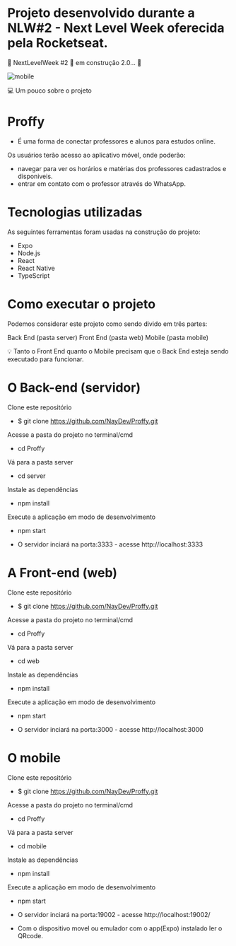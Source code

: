 # Projeto desenvolvido durante a NLW#2 - Next Level Week oferecida pela Rocketseat. 

🚧 NextLevelWeek #2 🚀 em construção 2.0... 🚧

![mobile](https://user-images.githubusercontent.com/50646395/89698021-64537680-d8f5-11ea-82d2-16b6040c559b.jpeg)


💻 Um pouco sobre o projeto

# Proffy
 * É uma forma de conectar professores e alunos para estudos online.
 
 Os usuários terão acesso ao aplicativo móvel, onde poderão:

* navegar para ver os horários e matérias dos professores cadastrados e disponiveis.
* entrar em contato com o professor através do WhatsApp.

# Tecnologias utilizadas

As seguintes ferramentas foram usadas na construção do projeto:

* Expo
* Node.js
* React
* React Native
* TypeScript

# Como executar o projeto

Podemos considerar este projeto como sendo divido em três partes:

Back End (pasta server)
Front End (pasta web)
Mobile (pasta mobile)

💡 Tanto o Front End quanto o Mobile precisam que o Back End esteja sendo executado para funcionar.

# O Back-end (servidor)

Clone este repositório
 * $ git clone https://github.com/NayDev/Proffy.git
 
Acesse a pasta do projeto no terminal/cmd
 * cd Proffy
 
Vá para a pasta server
 * cd server

Instale as dependências
 * npm install
 
Execute a aplicação em modo de desenvolvimento
* npm start

* O servidor inciará na porta:3333 - acesse http://localhost:3333 

# A Front-end (web)

Clone este repositório
 * $ git clone https://github.com/NayDev/Proffy.git
 
Acesse a pasta do projeto no terminal/cmd
 * cd Proffy
 
Vá para a pasta server
 * cd web

Instale as dependências
 * npm install
 
Execute a aplicação em modo de desenvolvimento
* npm start

* O servidor inciará na porta:3000 - acesse http://localhost:3000

# O mobile

Clone este repositório
 * $ git clone https://github.com/NayDev/Proffy.git
 
Acesse a pasta do projeto no terminal/cmd
 * cd Proffy
 
Vá para a pasta server
 * cd mobile

Instale as dependências
 * npm install
 
Execute a aplicação em modo de desenvolvimento
* npm start

* O servidor inciará na porta:19002 - acesse http://localhost:19002/

* Com o dispositivo movel ou emulador com o app(Expo) instalado ler o QRcode.
